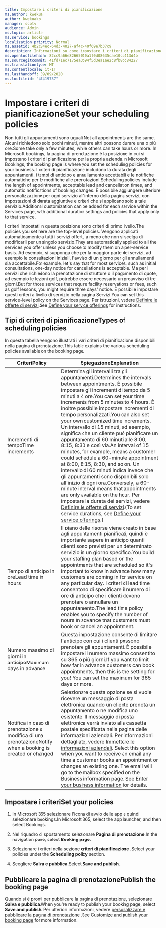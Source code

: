 ```yaml
---
title: Impostare i criteri di pianificazione
ms.author: kwekua
author: kwekuako
manager: scotv
audience: Admin
ms.topic: article
ms.service: bookings
localization_priority: Normal
ms.assetid: 4b2c84ec-64d3-4027-af4c-40f69e7b37c9
description: Informazioni su come impostare i criteri di pianificazione per la propria azienda. I criteri di pianificazione includono la durata degli appuntamenti, nonché i tempi di cancellazione e di lead accettabili.
ms.openlocfilehash: 82cc9a66e82665040a1f0d08635cae10cd413d4b
ms.sourcegitcommit: 41fd71ec7175ea3b94f5d3ea1ae2c8fb8dc84227
ms.translationtype: MT
ms.contentlocale: it-IT
ms.lasthandoff: 09/09/2020
ms.locfileid: "47419737"
---
```

# <a name="set-your-scheduling-policies"></a><span data-ttu-id="b92f2-104">Impostare i criteri di pianificazione</span><span class="sxs-lookup"><span data-stu-id="b92f2-104">Set your scheduling policies</span></span>

<span data-ttu-id="b92f2-105">Non tutti gli appuntamenti sono uguali.</span><span class="sxs-lookup"><span data-stu-id="b92f2-105">Not all appointments are the same.</span></span> <span data-ttu-id="b92f2-106">Alcuni richiedono solo pochi minuti, mentre altri possono durare una o più ore.</span><span class="sxs-lookup"><span data-stu-id="b92f2-106">Some take only a few minutes, while others can take hours or more.</span></span> <span data-ttu-id="b92f2-107">In Microsoft bookings, la pagina di prenotazione è la posizione in cui si impostano i criteri di pianificazione per la propria azienda.</span><span class="sxs-lookup"><span data-stu-id="b92f2-107">In Microsoft Bookings, the booking page is where you set the scheduling policies for your business.</span></span> <span data-ttu-id="b92f2-108">I criteri di pianificazione includono la durata degli appuntamenti, i tempi di anticipo e annullamento accettabili e le notifiche automatiche per le modifiche alle prenotazioni.</span><span class="sxs-lookup"><span data-stu-id="b92f2-108">Scheduling policies include the length of appointments, acceptable lead and cancellation times, and automatic notifications of booking changes.</span></span> <span data-ttu-id="b92f2-109">È possibile aggiungere ulteriore personalizzazione per ogni servizio all'interno della pagina servizi, con impostazioni di durata aggiuntive e criteri che si applicano solo a tale servizio.</span><span class="sxs-lookup"><span data-stu-id="b92f2-109">Additional customization can be added for each service within the Services page, with additional duration settings and policies that apply only to that service.</span></span>

<span data-ttu-id="b92f2-110">I criteri impostati in questa posizione sono criteri di primo livello.</span><span class="sxs-lookup"><span data-stu-id="b92f2-110">The policies you set here are the top-level policies.</span></span> <span data-ttu-id="b92f2-111">Vengono applicati automaticamente a tutti i servizi offerti, a meno che non si scelga di modificarli per un singolo servizio.</span><span class="sxs-lookup"><span data-stu-id="b92f2-111">They are automatically applied to all the services you offer unless you choose to modify them on a per-service basis.</span></span> <span data-ttu-id="b92f2-112">Ad esempio, si supponga che per la maggior parte dei servizi, ad esempio le consultazioni iniziali, l'avviso di un giorno per gli annullamenti sia accettabile.</span><span class="sxs-lookup"><span data-stu-id="b92f2-112">For example, let's say that for most services, such as initial consultations, one-day notice for cancellations is acceptable.</span></span> <span data-ttu-id="b92f2-113">Ma per i servizi che richiedono la prenotazione di strutture o il pagamento di quote, ad esempio le lezioni golf, potrebbe essere necessario un preavviso di tre giorni.</span><span class="sxs-lookup"><span data-stu-id="b92f2-113">But for those services that require facility reservations or fees, such as golf lessons, you might require three days' notice.</span></span> <span data-ttu-id="b92f2-114">È possibile impostare questi criteri a livello di servizio nella pagina Servizi.</span><span class="sxs-lookup"><span data-stu-id="b92f2-114">You can set this service-level policy on the Services page.</span></span> <span data-ttu-id="b92f2-115">Per istruzioni, vedere [Definire le offerte di servizi](define-service-offerings.md).</span><span class="sxs-lookup"><span data-stu-id="b92f2-115">See [Define your service offerings](define-service-offerings.md) for instructions.</span></span>

## <a name="types-of-scheduling-policies"></a><span data-ttu-id="b92f2-116">Tipi di criteri di pianificazione</span><span class="sxs-lookup"><span data-stu-id="b92f2-116">Types of scheduling policies</span></span>

<span data-ttu-id="b92f2-117">In questa tabella vengono illustrati i vari criteri di pianificazione disponibili nella pagina di prenotazione.</span><span class="sxs-lookup"><span data-stu-id="b92f2-117">This table explains the various scheduling policies available on the booking page.</span></span>

| <span data-ttu-id="b92f2-118">Criteri</span><span class="sxs-lookup"><span data-stu-id="b92f2-118">Policy</span></span> | <span data-ttu-id="b92f2-119">Spiegazione</span><span class="sxs-lookup"><span data-stu-id="b92f2-119">Explanation</span></span> |
|---|---|
| <span data-ttu-id="b92f2-120">Incrementi di tempo</span><span class="sxs-lookup"><span data-stu-id="b92f2-120">Time increments</span></span> | <span data-ttu-id="b92f2-121">Determina gli intervalli tra gli appuntamenti.</span><span class="sxs-lookup"><span data-stu-id="b92f2-121">Determines the intervals between appointments.</span></span> <span data-ttu-id="b92f2-122">È possibile impostare gli incrementi di tempo da 5 minuti a 4 ore.</span><span class="sxs-lookup"><span data-stu-id="b92f2-122">You can set your time increments from 5 minutes to 4 hours.</span></span> <span data-ttu-id="b92f2-123">È inoltre possibile impostare incrementi di tempo personalizzati.</span><span class="sxs-lookup"><span data-stu-id="b92f2-123">You can also set your own customized time increments.</span></span> <span data-ttu-id="b92f2-124">Un intervallo di 15 minuti, ad esempio, significa che un cliente può pianificare un appuntamento di 60 minuti alle 8:00, 8:15, 8:30 e così via.</span><span class="sxs-lookup"><span data-stu-id="b92f2-124">An interval of 15 minutes, for example, means a customer could schedule a 60-minute appointment at 8:00, 8:15, 8:30, and so on.</span></span> <span data-ttu-id="b92f2-125">Un intervallo di 60 minuti indica invece che gli appuntamenti sono disponibili solo all'inizio di ogni ora.</span><span class="sxs-lookup"><span data-stu-id="b92f2-125">Conversely, a 60-minute interval means that appointments are only available on the hour.</span></span> <span data-ttu-id="b92f2-126">Per impostare la durata dei servizi, vedere [Definire le offerte di servizi](define-service-offerings.md).</span><span class="sxs-lookup"><span data-stu-id="b92f2-126">(To set service durations, see [Define your service offerings](define-service-offerings.md).)</span></span> |
| <span data-ttu-id="b92f2-127">Tempo di anticipo in ore</span><span class="sxs-lookup"><span data-stu-id="b92f2-127">Lead time in hours</span></span> | <span data-ttu-id="b92f2-128">Il piano delle risorse viene creato in base agli appuntamenti pianificati, quindi è importante sapere in anticipo quanti clienti sono previsti per un determinato servizio in un giorno specifico.</span><span class="sxs-lookup"><span data-stu-id="b92f2-128">You build your staffing plan based on the appointments that are scheduled so it's important to know in advance how many customers are coming in for service on any particular day.</span></span> <span data-ttu-id="b92f2-129">I criteri di lead time consentono di specificare il numero di ore di anticipo che i clienti devono prenotare o annullare un appuntamento.</span><span class="sxs-lookup"><span data-stu-id="b92f2-129">The lead time policy enables you to specify the number of hours in advance that customers must book or cancel an appointment.</span></span> |
| <span data-ttu-id="b92f2-130">Numero massimo di giorni in anticipo</span><span class="sxs-lookup"><span data-stu-id="b92f2-130">Maximum days in advance</span></span> | <span data-ttu-id="b92f2-p106">Questa impostazione consente di limitare l'anticipo con cui i clienti possono prenotare gli appuntamenti. È possibile impostare il numero massimo consentito su 365 o più giorni.</span><span class="sxs-lookup"><span data-stu-id="b92f2-p106">If you want to limit how far in advance customers can book appointments, then this is the setting for you! You can set the maximum for 365 days or more.</span></span> |
| <span data-ttu-id="b92f2-133">Notifica in caso di prenotazione o modifica di una prenotazione</span><span class="sxs-lookup"><span data-stu-id="b92f2-133">Notify when a booking is created or changed</span></span> | <span data-ttu-id="b92f2-p107">Selezionare questa opzione se si vuole ricevere un messaggio di posta elettronica quando un cliente prenota un appuntamento o ne modifica uno esistente. Il messaggio di posta elettronica verrà inviato alla cassetta postale specificata nella pagina delle informazioni aziendali. Per informazioni dettagliate, vedere [Immettere le informazioni aziendali](enter-business-information.md).  </span><span class="sxs-lookup"><span data-stu-id="b92f2-p107">Select this option when you want to receive an email any time a customer books an appointment or changes an existing one. The email will go to the mailbox specified on the Business information page. See [Enter your business information](enter-business-information.md) for details.</span></span> |

## <a name="set-your-policies"></a><span data-ttu-id="b92f2-137">Impostare i criteri</span><span class="sxs-lookup"><span data-stu-id="b92f2-137">Set your policies</span></span>

1. <span data-ttu-id="b92f2-138">In Microsoft 365 selezionare l'icona di avvio delle app e quindi selezionare bookings.</span><span class="sxs-lookup"><span data-stu-id="b92f2-138">In Microsoft 365, select the app launcher, and then select Bookings.</span></span>

1. <span data-ttu-id="b92f2-139">Nel riquadro di spostamento selezionare **Pagina di prenotazione**.</span><span class="sxs-lookup"><span data-stu-id="b92f2-139">In the navigation pane, select **Booking page**.</span></span>

1. <span data-ttu-id="b92f2-140">Selezionare i criteri nella sezione **criteri di pianificazione** .</span><span class="sxs-lookup"><span data-stu-id="b92f2-140">Select your policies under the **Scheduling policy** section.</span></span>

1. <span data-ttu-id="b92f2-141">Scegliere **Salva e pubblica**.</span><span class="sxs-lookup"><span data-stu-id="b92f2-141">Select **Save and publish**.</span></span>

## <a name="publish-the-booking-page"></a><span data-ttu-id="b92f2-142">Pubblicare la pagina di prenotazione</span><span class="sxs-lookup"><span data-stu-id="b92f2-142">Publish the booking page</span></span>

<span data-ttu-id="b92f2-143">Quando si è pronti per pubblicare la pagina di prenotazione, selezionare **Salva e pubblica**.</span><span class="sxs-lookup"><span data-stu-id="b92f2-143">When you're ready to publish your booking page, select **Save and publish**.</span></span> <span data-ttu-id="b92f2-144">Per ulteriori informazioni, vedere [personalizzare e pubblicare la pagina di prenotazione](customize-booking-page.md) .</span><span class="sxs-lookup"><span data-stu-id="b92f2-144">See [Customize and publish your booking page](customize-booking-page.md) for more information.</span></span>
